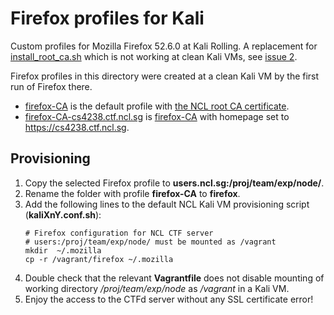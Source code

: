 # Firefox profiles for Kali

Custom profiles for Mozilla Firefox 52.6.0 at Kali Rolling. A replacement for [install_root_ca.sh](../install_root_ca.sh) which is not working at clean Kali VMs, see [issue 2](https://github.com/nus-ncl/ctfd-deployment/issues/2).

Firefox profiles in this directory were created at a clean Kali VM by the first run of Firefox there.

- [firefox-CA](firefox-CA/) is the default profile with [the NCL root CA certificate](../../server_scripts/rootCA.pem).
- [firefox-CA-cs4238.ctf.ncl.sg](firefox-CA-cs4238.ctf.ncl.sg/) is [firefox-CA](firefox-CA/) with homepage set to https://cs4238.ctf.ncl.sg.

## Provisioning

1. Copy the selected Firefox profile to **users.ncl.sg:/proj/team/exp/node/**.
1. Rename the folder with profile **firefox-CA** to **firefox**.
1. Add the following lines to the default NCL Kali VM provisioning script (**kaliXnY.conf.sh**):
    ~~~~
    # Firefox configuration for NCL CTF server
    # users:/proj/team/exp/node/ must be mounted as /vagrant
    mkdir  ~/.mozilla
    cp -r /vagrant/firefox ~/.mozilla
    ~~~~
1. Double check that the relevant **Vagrantfile** does not disable mounting of working directory */proj/team/exp/node* as */vagrant* in a Kali VM.
1. Enjoy the access to the CTFd server without any SSL certificate error!
